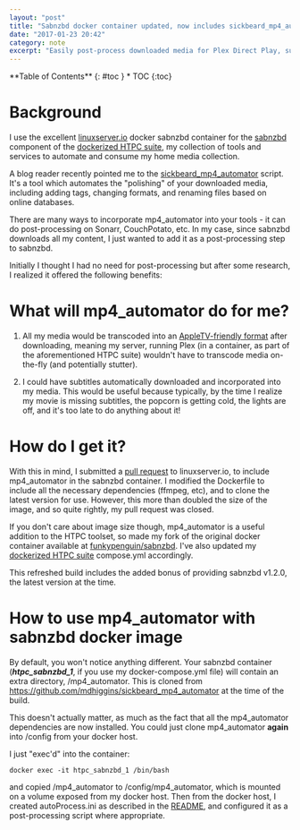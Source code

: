```yaml
---
layout: "post"
title: "Sabnzbd docker container updated, now includes sickbeard_mp4_automator"
date: "2017-01-23 20:42"
category: note
excerpt: "Easily post-process downloaded media for Plex Direct Play, subtitles, sorting, etc."
---
```


<div class="panel radius" markdown="1">
**Table of Contents**
{: #toc }
*  TOC
{:toc}
</div>

# Background

I use the excellent [linuxserver.io](https://hub.docker.com/r/linuxserver/sabnzbd/) docker sabnzbd container for the [sabnzbd](http://sabnzbd.org) component of the [dockerized HTPC suite](/project/dockerized-htpc-suite-sabnzbd-couchpotato-plex-nzbdrone/), my collection of tools and services to automate and consume my home media collection.

A blog reader recently pointed me to the [sickbeard_mp4_automator](https://github.com/mdhiggins/sickbeard_mp4_automator) script. It's a tool which automates the "polishing" of your downloaded media, including adding tags, changing formats, and renaming files based on online databases.

There are many ways to incorporate mp4_automator into your tools - it can do post-processing on Sonarr, CouchPotato, etc. In my case, since sabnzbd downloads all my content, I just wanted to add it as a post-processing step to sabnzbd.

Initially I thought I had no need for post-processing but after some research, I realized it offered the following benefits:

# What will mp4_automator do for me?

1. All my media would be transcoded into an [AppleTV-friendly format](https://support.plex.tv/hc/en-us/articles/200250387-Streaming-Media-Direct-Play-and-Direct-Stream) after downloading, meaning my server, running Plex (in a container, as part of the aforementioned HTPC suite) wouldn't have to transcode media on-the-fly (and potentially stutter).

2. I could have subtitles automatically downloaded and incorporated into my media. This would be useful because typically, by the time I realize my movie is missing subtitles, the popcorn is getting cold, the lights are off, and it's too late to do anything about it!

# How do I get it?

With this in mind, I submitted a [pull request](https://github.com/linuxserver/docker-sabnzbd/pull/19#issuecomment-274387831) to linuxserver.io, to include mp4_automator in the sabnzbd container. I modified the Dockerfile to include all the necessary dependencies (ffmpeg, etc), and to clone the latest version for use. However, this more than doubled the size of the image, and so quite rightly, my pull request was closed.

If you don't care about image size though, mp4_automator is a useful addition to the HTPC toolset, so made my fork of the original docker container available at [funkypenguin/sabnzbd](https://hub.docker.com/r/funkypenguin/sabnzbd/). I've also updated my [dockerized HTPC suite](/project/dockerized-htpc-suite-sabnzbd-couchpotato-plex-nzbdrone/) compose.yml accordingly.

This refreshed build includes the added bonus of providing sabnzbd v1.2.0, the latest version at the time.

# How to use mp4_automator with sabnzbd docker image

By default, you won't notice anything different. Your sabnzbd container (___htpc_sabnzbd_1___, if you use my docker-compose.yml file) will contain an extra directory, /mp4_automator. This is cloned from https://github.com/mdhiggins/sickbeard_mp4_automator at the time of the build.

This doesn't actually matter, as much as the fact that all the mp4_automator dependencies are now installed. You could just clone mp4_automator __again__ into /config from your docker host.

I just "exec'd" into the container:

````
docker exec -it htpc_sabnzbd_1 /bin/bash
````

and copied /mp4_automator to /config/mp4_automator, which is mounted on a volume exposed from my docker host. Then from the docker host, I created autoProcess.ini as described in the [README](https://github.com/mdhiggins/sickbeard_mp4_automator), and configured it as a post-processing script where appropriate.
